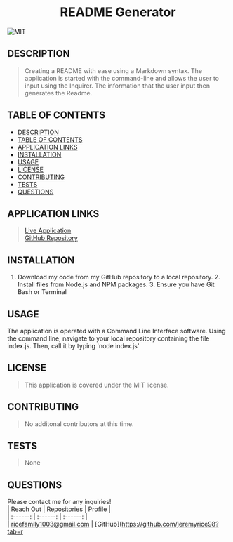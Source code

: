 
# <div align="center">**README Generator**</div>   
![MIT](https://img.shields.io/badge/License-MIT-blue.svg)  
  
## **DESCRIPTION**   
> Creating a README with ease using a Markdown syntax.  The application is started with the command-line and allows the user to input using the Inquirer. The information that the user input then generates the Readme.  
  
## **TABLE OF CONTENTS**  
* [DESCRIPTION](#DESCRIPTION)  
* [TABLE OF CONTENTS](#TABLE-OF-CONTENTS)  
* [APPLICATION LINKS](#APPLICATION-LINKS) 
* [INSTALLATION](#INSTALLATION)  
* [USAGE](#USAGE)  
* [LICENSE](#LICENSE)  
* [CONTRIBUTING](#CONTRIBUTING)  
* [TESTS](#TESTS)  
* [QUESTIONS](#QUESTIONS)  
  
## **APPLICATION LINKS**   
> [Live Application](https://jeremyrice98.github.io/readme-generator)  
> [GitHub Repository](https://github.com/jeremyrice98?tab=repositories)  
  
## **INSTALLATION**   
1. Download my code from my GitHub repository to a local repository.   2. Install files from Node.js and NPM packages.  3.  Ensure you have Git Bash or Terminal 
  
## **USAGE**  
The application is operated with a Command Line Interface software.  Using the command line, navigate to your local repository containing the file index.js.  Then, call it by typing 'node index.js' 
  
## **LICENSE**  
> This application is covered under the MIT license.
  
## **CONTRIBUTING**  
> No additonal contributors at this time.  
  
## **TESTS**  
> None   
  
## **QUESTIONS**  
Please contact me for any inquiries!  
| Reach Out | Repositories | Profile |  
| :------: | :------: |  :------: |  
| <ricefamily1003@gmail.com> | [GitHub](https://github.com/jeremyrice98?tab=r